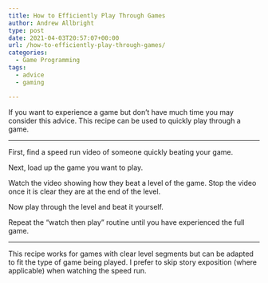 ```yaml
---
title: How to Efficiently Play Through Games
author: Andrew Allbright
type: post
date: 2021-04-03T20:57:07+00:00
url: /how-to-efficiently-play-through-games/
categories:
  - Game Programming
tags:
  - advice
  - gaming

---
```

If you want to experience a game but don&#8217;t have much time you may consider this advice. This recipe can be used to quickly play through a game.

<hr class="wp-block-separator" />

First, find a speed run video of someone quickly beating your game.

Next, load up the game you want to play.

Watch the video showing how they beat a level of the game. Stop the video once it is clear they are at the end of the level.

Now play through the level and beat it yourself.

Repeat the &#8220;watch then play&#8221; routine until you have experienced the full game.

<hr class="wp-block-separator" />

This recipe works for games with clear level segments but can be adapted to fit the type of game being played. I prefer to skip story exposition (where applicable) when watching the speed run.